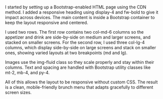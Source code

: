 I started by setting up a Bootstrap-enabled HTML page using the CDN method. I added a responsive heading using display-4 and fw-bold to give it impact across devices. The main content is inside a Bootstrap container to keep the layout responsive and centered.

I used two rows. The first row contains two col-md-6 columns so the appetizer and drink are side-by-side on medium and larger screens, and stacked on smaller screens. For the second row, I used three col-lg-4 columns, which display side-by-side on large screens and stack on smaller ones, showing varied layouts at two breakpoints (md and lg).

Images use the img-fluid class so they scale properly and stay within their columns. Text and spacing are handled with Bootstrap utility classes like mt-2, mb-4, and py-4.

All of this allows the layout to be responsive without custom CSS. The result is a clean, mobile-friendly brunch menu that adapts gracefully to different screen sizes.
